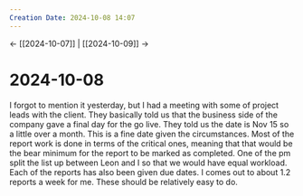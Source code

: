 ```yaml
---
Creation Date: 2024-10-08 14:07
---
```


<- [[2024-10-07]] | [[2024-10-09]]  ->

# 2024-10-08
I forgot to mention it yesterday, but I had a meeting with some of project leads with the client. They basically told us that the business side of the company gave a final day for the go live. They told us the date is Nov 15 so a little over a month. This is a fine date given the circumstances. Most of the report work is done in terms of the critical ones, meaning that that would be the bear minimum for the report to be marked as completed. One of the pm split the list up between Leon and I so that we would have equal workload. Each of the reports has also been given due dates. I comes out to about 1.2 reports a week for me. These should be relatively easy to do. 